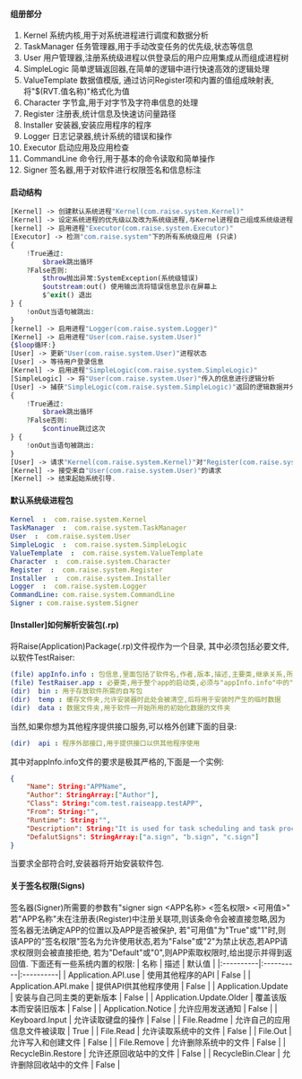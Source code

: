 #### 组册部分
1. Kernel 系统内核,用于对系统进程进行调度和数据分析
1. TaskManager 任务管理器,用于手动改变任务的优先级,状态等信息
1. User 用户管理器,注册系统级进程以供登录后的用户应用集成从而组成进程树
1. SimpleLogic 简单逻辑返回器,在简单的逻辑中进行快速高效的逻辑处理
1. ValueTemplate 数据值模版, 通过访问Register项和内置的值组成映射表,将"$(RVT.值名称)"格式化为值
1. Character 字节盒,用于对字节及字符串信息的处理
1. Register 注册表,统计信息及快速访问量路径
1. Installer 安装器,安装应用程序的程序
1. Logger 日志记录器,统计系统的错误和操作
1. Executor 启动应用及应用检查
1. CommandLine 命令行,用于基本的命令读取和简单操作
1. Signer 签名器,用于对软件进行权限签名和信息标注

#### 启动结构
```php
[Kernel] -> 创建默认系统进程"Kernel(com.raise.system.Kernel)"
[Kernel] -> 设定系统进程的优先级以及改为系统级进程,与Kernel进程自己组成系统级进程树
[kernel] -> 启用进程"Executor(com.raise.system.Executor)"
[Executor] -> 检测"com.raise.system"下的所有系统级应用 (只读)
{
    !True通过:
        $braek跳出循环
    ?False否则:
        $throw抛出异常:SystemException(系统级错误)
        $outstream:out() 使用输出流将错误信息显示在屏幕上
        $^exit() 退出 
} {
    !onOut当语句被跳出:
}
[kernel] -> 启用进程"Logger(com.raise.system.Logger)"
[Kernel] -> 启用进程"User(com.raise.system.User)"
{$loop循环:}
[User] -> 更新"User(com.raise.system.User)"进程状态
[User] -> 等待用户登录信息
[Kernel] -> 启用进程"SimpleLogic(com.raise.system.SimpleLogic)"
[SimpleLogic] -> 将"User(com.raise.system.User)"传入的信息进行逻辑分析
[User] -> 捕获"SimpleLogic(com.raise.system.SimpleLogic)"返回的逻辑数据并分析
{
    !True通过:
        $braek跳出循环
    ?False否则:
        $continue跳过这次
} {
    !onOut当语句被跳出:
}
[User] -> 请求"Kernel(com.raise.system.Kernel)"对"Register(com.raise.system.Register)"编入登录信息值
[Kernel] -> 接受来自"User(com.raise.system.User)"的请求
[Kernel] -> 结束起始系统引导.
```

#### 默认系统级进程包
```yaml
Kernel  :  com.raise.system.Kernel
TaskManager  :  com.raise.system.TaskManager
User  :  com.raise.system.User
SimpleLogic  :  com.raise.system.SimpleLogic
ValueTemplate  :  com.raise.system.ValueTemplate
Character  :  com.raise.system.Character
Register  :  com.raise.system.Register
Installer  :  com.raise.system.Installer 
Logger  :  com.raise.system.Logger
CommandLine: com.raise.system.CommandLine
Signer : com.raise.system.Signer
```

#### [Installer]如何解析安装包(.rp)
将Raise(Application)Package(.rp)文件视作为一个目录, 其中必须包括必要文件,以软件TestRaiser:
```yaml
(file) appInfo.info : 包信息,里面包括了软件名,作者,版本,描述,主要类,继承关系,所需环境等必要信息
(file) TestRaiser.app : 必要类,用于整个app的启动类,必须与"appInfo.info"中的"主要类"项名称相同
(dir)  bin : 用于存放软件所需的自写包
(dir)  temp : 缓存文件夹,允许安装器时此处会被清空,后将用于安装时产生的临时数据
(dir)  data : 数据文件夹,用于软件一开始所用的初始化数据的文件夹
```
当然,如果你想为其他程序提供接口服务,可以格外创建下面的目录:
```yaml
(dir)  api : 程序外部接口,用于提供接口以供其他程序使用
```
其中对appInfo.info文件的要求是极其严格的,下面是一个实例:
```json
{
    "Name": String:"APPName",
    "Author": StringArray:["Author"],
    "Class": String:"com.test.raiseapp.testAPP",
    "From": String:"",
    "Runtime": String:"",
    "Description": String:"It is used for task scheduling and task processing in the whole Raise system.",
    "DefalutSigns": StringArray:["a.sign", "b.sign", "c.sign"]
}
```
当要求全部符合时,安装器将开始安装软件包.

#### 关于签名权限(Signs)
签名器(Signer)所需要的参数有"signer sign <APP名称> <签名权限> <可用值>"
若"APP名称"未在注册表(Register)中注册关联项,则该条命令会被直接忽略,因为签名器无法确定APP的位置以及APP是否被保护,
若"可用值"为"True"或"1"时,则该APP的"签名权限"签名为允许使用状态,若为"False"或"2"为禁止状态,若APP请求权限则会被直接拒绝,
若为"Default"或"0",则APP索取权限时,给出提示并得到返回值.
下面还有一些系统内置的权限:
| 名称  | 描述  | 默认值 |
|:----------|:----------|:----------|
| Application.API.use | 使用其他程序的API    | False |
| Application.API.make | 提供API供其他程序使用 | False |
| Application.Update | 安装与自己同主类的更新版本 | False |
| Application.Update.Older | 覆盖该版本而安装旧版本 | False |
| Application.Notice | 允许应用发送通知 | False |
| Keyboard.Input | 允许读取键盘的操作 | False |
| File.Readme | 允许自己的应用信息文件被读取 | True |
| File.Read | 允许读取系统中的文件 | False |
| File.Out | 允许写入和创建文件 | False |
| File.Remove | 允许删除系统中的文件 | False |
| RecycleBin.Restore | 允许还原回收站中的文件 | False |
| RecycleBin.Clear | 允许删除回收站中的文件 | False |

